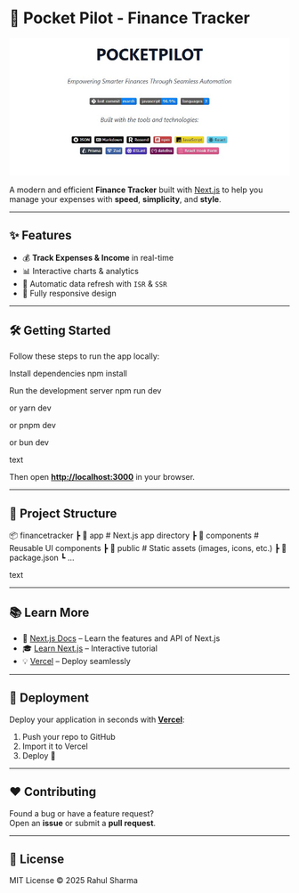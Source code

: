 # 🚀 Pocket Pilot - Finance Tracker

![Pocket Pilot Screenshot](public/pocket%20pilot.jpg)

A modern and efficient **Finance Tracker** built with [Next.js](https://nextjs.org) to help you manage your expenses with **speed**, **simplicity**, and **style**.

---

## ✨ Features
- 💰 **Track Expenses & Income** in real-time
- 📊 Interactive charts & analytics
- 🔄 Automatic data refresh with `ISR` & `SSR`
- 📱 Fully responsive design

---

## 🛠 Getting Started

Follow these steps to run the app locally:

Install dependencies
npm install

Run the development server
npm run dev

or
yarn dev

or
pnpm dev

or
bun dev

text

Then open **[http://localhost:3000](http://localhost:3000)** in your browser.

---

## 📂 Project Structure
📦 financetracker
┣ 📂 app # Next.js app directory
┣ 📂 components # Reusable UI components
┣ 📂 public # Static assets (images, icons, etc.)
┣ 📜 package.json
┗ ...

text

---

## 📚 Learn More

- 📘 [Next.js Docs](https://nextjs.org/docs) – Learn the features and API of Next.js
- 🎓 [Learn Next.js](https://nextjs.org/learn) – Interactive tutorial
- 💡 [Vercel](https://vercel.com) – Deploy seamlessly

---

## 🚀 Deployment

Deploy your application in seconds with **[Vercel](https://vercel.com)**:

1. Push your repo to GitHub  
2. Import it to Vercel  
3. Deploy 🚀

---

## ❤️ Contributing

Found a bug or have a feature request?  
Open an **issue** or submit a **pull request**.

---

## 📜 License
MIT License © 2025 Rahul Sharma